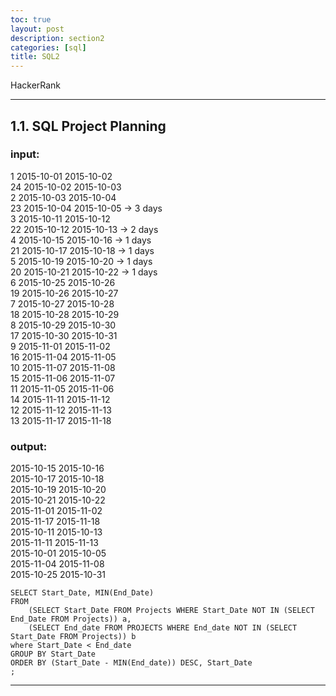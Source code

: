 ```yaml
---
toc: true
layout: post
description: section2
categories: [sql]
title: SQL2
---
```


HackerRank

---

## 1.1. SQL Project Planning  

### input:  
1 2015-10-01 2015-10-02  
24 2015-10-02 2015-10-03  
2 2015-10-03 2015-10-04  
23 2015-10-04 2015-10-05 -> 3 days  
3 2015-10-11 2015-10-12  
22 2015-10-12 2015-10-13 -> 2 days  
4 2015-10-15 2015-10-16 -> 1 days  
21 2015-10-17 2015-10-18 -> 1 days  
5 2015-10-19 2015-10-20 -> 1 days  
20 2015-10-21 2015-10-22 -> 1 days  
6 2015-10-25 2015-10-26  
19 2015-10-26 2015-10-27  
7 2015-10-27 2015-10-28  
18 2015-10-28 2015-10-29  
8 2015-10-29 2015-10-30  
17 2015-10-30 2015-10-31  
9 2015-11-01 2015-11-02  
16 2015-11-04 2015-11-05  
10 2015-11-07 2015-11-08  
15 2015-11-06 2015-11-07  
11 2015-11-05 2015-11-06  
14 2015-11-11 2015-11-12  
12 2015-11-12 2015-11-13  
13 2015-11-17 2015-11-18  

### output:  
2015-10-15 2015-10-16  
2015-10-17 2015-10-18  
2015-10-19 2015-10-20  
2015-10-21 2015-10-22  
2015-11-01 2015-11-02  
2015-11-17 2015-11-18  
2015-10-11 2015-10-13  
2015-11-11 2015-11-13  
2015-10-01 2015-10-05  
2015-11-04 2015-11-08  
2015-10-25 2015-10-31  

```
SELECT Start_Date, MIN(End_Date)
FROM 
    (SELECT Start_Date FROM Projects WHERE Start_Date NOT IN (SELECT End_Date FROM Projects)) a,
    (SELECT End_date FROM PROJECTS WHERE End_date NOT IN (SELECT Start_Date FROM Projects)) b
where Start_Date < End_date
GROUP BY Start_Date
ORDER BY (Start_Date - MIN(End_date)) DESC, Start_Date
;

```


---


